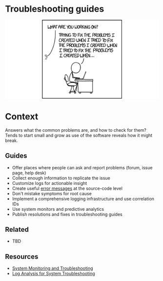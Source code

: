 # Troubleshooting guides

[![Fixing problems](img/fixing_problems.png)](https://xkcd.com/1739/)

# Context

Answers what the common problems are, and how to check for them? Tends to start small and grow as use of the software reveals how it might break.

## Guides

* Offer places where people can ask and report problems (forum, issue page, help desk)
* Collect enough information to replicate the issue
* Customize logs for actionable insight
* Create useful [error messages](error-messages.md) at the source-code level
* Don't mistake symptoms for root cause
* Implement a comprehensive logging infrastructure and use correlation IDs
* Use system monitors and predictive analytics
* Publish resolutions and fixes in troubleshooting guides

## Related

* TBD

## Resources

* [System Monitoring and Troubleshooting](https://www.rapid7.com/fundamentals/system-monitoring-and-troubleshooting/)
* [Log Analysis for System Troubleshooting](https://www.rapid7.com/blog/post/2017/03/10/log-analysis-for-system-troubleshooting/)